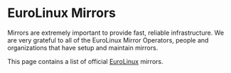 # EuroLinux Mirrors

Mirrors are extremely important to provide fast, reliable infrastructure.
We are very grateful to all of the EuroLinux Mirror Operators, people and organizations that have setup and maintain mirrors.

This page contains a list of official [EuroLinux](https://euro-linux.com/) mirrors.

<Content :page-key="$site.pages.find(p => p.path === '/internal/mirrors.html').key"/>
